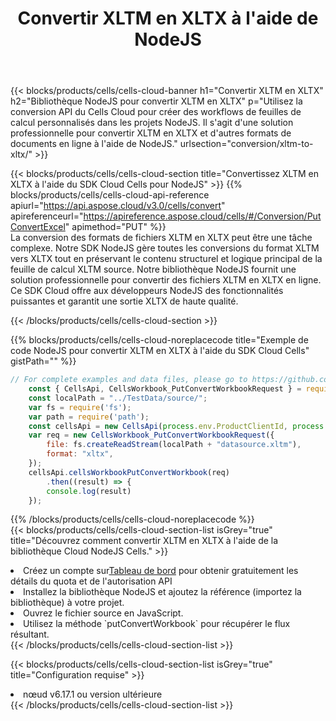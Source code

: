 ﻿---
title: Convertir XLTM en XLTX à l'aide de NodeJS
description:  Utilisation du SDK Cloud Aspose.Cells pour NodeJS pour convertir un fichier au format XLTM en fichier au format XLTX.
kwords: Excel, Convert XLTM to XLTX, REST, NodeJS
howto: How to convert XLTM to XLTX using Aspose.Cells Cloud NodeJS library.
---
{{< blocks/products/cells/cells-cloud-banner h1="Convertir XLTM en XLTX" h2="Bibliothèque NodeJS pour convertir XLTM en XLTX" p="Utilisez la conversion API du Cells Cloud pour créer des workflows de feuilles de calcul personnalisés dans les projets NodeJS. Il s\'agit d\'une solution professionnelle pour convertir XLTM en XLTX et d\'autres formats de documents en ligne à l\'aide de NodeJS." urlsection="conversion/xltm-to-xltx/" >}}

{{< blocks/products/cells/cells-cloud-section title="Convertissez XLTM en XLTX à l\'aide du SDK Cloud Cells pour NodeJS" >}}
{{% blocks/products/cells/cells-cloud-api-reference apiurl="https://api.aspose.cloud/v3.0/cells/convert" apireferenceurl="https://apireference.aspose.cloud/cells/#/Conversion/PutConvertExcel" apimethod="PUT" %}}
<br/>
La conversion des formats de fichiers XLTM en XLTX peut être une tâche complexe. Notre SDK NodeJS gère toutes les conversions du format XLTM vers XLTX tout en préservant le contenu structurel et logique principal de la feuille de calcul XLTM source. Notre bibliothèque NodeJS fournit une solution professionnelle pour convertir des fichiers XLTM en XLTX en ligne. Ce SDK Cloud offre aux développeurs NodeJS des fonctionnalités puissantes et garantit une sortie XLTX de haute qualité.

{{< /blocks/products/cells/cells-cloud-section >}}

{{% blocks/products/cells/cells-cloud-noreplacecode title="Exemple de code NodeJS pour convertir XLTM en XLTX à l\'aide du SDK Cloud Cells" gistPath="" %}}
 
```js
// For complete examples and data files, please go to https://github.com/aspose-cells-cloud/aspose-cells-cloud-node/
    const { CellsApi, CellsWorkbook_PutConvertWorkbookRequest } = require("asposecellscloud");
    const localPath = "../TestData/source/";
    var fs = require('fs');
    var path = require('path');
    const cellsApi = new CellsApi(process.env.ProductClientId, process.env.ProductClientSecret);
    var req = new CellsWorkbook_PutConvertWorkbookRequest({
        file: fs.createReadStream(localPath + "datasource.xltm"),
        format: "xltx",
    });
    cellsApi.cellsWorkbookPutConvertWorkbook(req)
        .then((result) => {
        console.log(result)
    });
```
 
{{% /blocks/products/cells/cells-cloud-noreplacecode %}}
<br/>
{{< blocks/products/cells/cells-cloud-section-list isGrey="true" title="Découvrez comment convertir XLTM en XLTX à l\'aide de la bibliothèque Cloud NodeJS Cells." >}}
<li> Créez un compte sur<a href="https://dashboard.aspose.cloud/">Tableau de bord</a> pour obtenir gratuitement les détails du quota et de l'autorisation API</li>
<li>Installez la bibliothèque NodeJS et ajoutez la référence (importez la bibliothèque) à votre projet.</li>
<li>Ouvrez le fichier source en JavaScript.</li>
<li>Utilisez la méthode `putConvertWorkbook` pour récupérer le flux résultant.</li>
{{< /blocks/products/cells/cells-cloud-section-list >}}

{{< blocks/products/cells/cells-cloud-section-list isGrey="true" title="Configuration requise" >}}
<li>nœud v6.17.1 ou version ultérieure</li>
{{< /blocks/products/cells/cells-cloud-section-list >}}
